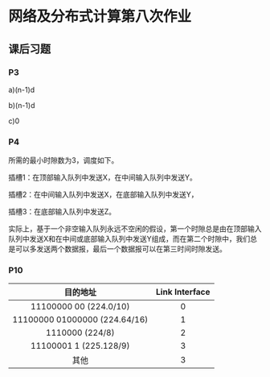 # 网络及分布式计算第八次作业

## 课后习题

###  P3

a)(n-1)d

b)(n-1)d

c)0

### P4

所需的最小时隙数为3，调度如下。

插槽1：在顶部输入队列中发送X，在中间输入队列中发送Y。

插槽2：在中间输入队列中发送X，在底部输入队列中发送Y，

插槽3：在底部输入队列中发送Z。

实际上，基于一个非空输入队列永远不空闲的假设，第一个时隙总是由在顶部输入队列中发送X和在中间或底部输入队列中发送Y组成，而在第二个时隙中，我们总是可以多发送两个数据报，最后一个数据报可以在第三时间时隙发送。

### P10

|           目的地址            | Link Interface |
| :---------------------------: | :------------: |
|    11100000 00 (224.0/10)     |       0        |
| 11100000 01000000 (224.64/16) |       1        |
|        1110000 (224/8)        |       2        |
|    11100001 1 (225.128/9)     |       3        |
|             其他              |       3        |